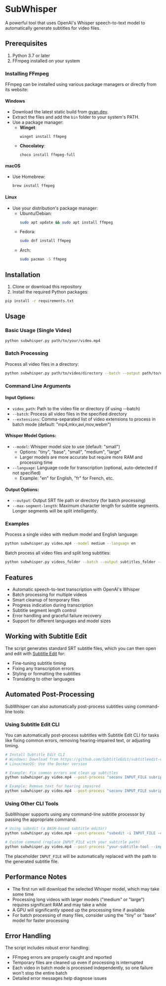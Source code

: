 # SubWhisper

A powerful tool that uses OpenAI's Whisper speech-to-text model to automatically generate subtitles for video files.

## Prerequisites

1. Python 3.7 or later
2. FFmpeg installed on your system

### Installing FFmpeg

FFmpeg can be installed using various package managers or directly from its website:

#### Windows
- Download the latest static build from [gyan.dev](https://www.gyan.dev/ffmpeg/builds/).
- Extract the files and add the `bin` folder to your system's PATH.
- Use a package manager:
  - **Winget**:
    ```batch
    winget install ffmpeg
    ```
  - **Chocolatey**:
    ```batch
    choco install ffmpeg-full
    ```

#### macOS
- Use Homebrew:
  ```bash
  brew install ffmpeg
  ```

#### Linux
- Use your distribution's package manager:
  - Ubuntu/Debian:
    ```bash
    sudo apt update && sudo apt install ffmpeg
    ```
  - Fedora:
    ```bash
    sudo dnf install ffmpeg
    ```
  - Arch:
    ```bash
    sudo pacman -S ffmpeg
    ```

## Installation

1. Clone or download this repository
2. Install the required Python packages:

```bash
pip install -r requirements.txt
```

## Usage

### Basic Usage (Single Video)

```bash
python subwhisper.py path/to/your/video.mp4
```

### Batch Processing

Process all video files in a directory:

```bash
python subwhisper.py path/to/video/directory --batch --output path/to/output/directory
```

### Command Line Arguments

#### Input Options:
- `video_path`: Path to the video file or directory (if using --batch)
- `--batch`: Process all video files in the specified directory
- `--extensions`: Comma-separated list of video extensions to process in batch mode (default: "mp4,mkv,avi,mov,webm")

#### Whisper Model Options:
- `--model`: Whisper model size to use (default: "small")
  - Options: "tiny", "base", "small", "medium", "large"
  - Larger models are more accurate but require more RAM and processing time
- `--language`: Language code for transcription (optional, auto-detected if not specified)
  - Example: "en" for English, "fr" for French, etc.

#### Output Options:
- `--output`: Output SRT file path or directory (for batch processing)
- `--max-segment-length`: Maximum character length for subtitle segments. Longer segments will be split intelligently.

### Examples

Process a single video with medium model and English language:
```bash
python subwhisper.py video.mp4 --model medium --language en
```

Batch process all video files and split long subtitles:
```bash
python subwhisper.py videos_folder --batch --output subtitles_folder --max-segment-length 80
```

## Features

- Automatic speech-to-text transcription with OpenAI's Whisper
- Batch processing for multiple videos
- Smart cleanup of temporary files
- Progress indication during transcription
- Subtitle segment length control
- Error handling and graceful failure recovery
- Support for different languages and model sizes

## Working with Subtitle Edit

The script generates standard SRT subtitle files, which you can then open and edit with [Subtitle Edit](https://www.nikse.dk/subtitleedit/) for:

- Fine-tuning subtitle timing
- Fixing any transcription errors
- Styling or formatting the subtitles
- Translating to other languages

## Automated Post-Processing

SubWhisper can also automatically post-process subtitles using command-line tools:

### Using Subtitle Edit CLI

You can automatically post-process subtitles with Subtitle Edit CLI for tasks like fixing common errors, removing hearing-impaired text, or adjusting timing.

```bash
# Install Subtitle Edit CLI
# Windows: Download from https://github.com/SubtitleEdit/subtitleedit-cli
# Linux/macOS: Use the Docker version

# Example: Fix common errors and clean up subtitles
python subwhisper.py video.mp4 --post-process "seconv INPUT_FILE subrip /fixcommonerrors"

# Example: Remove text for hearing impaired
python subwhisper.py video.mp4 --post-process "seconv INPUT_FILE subrip /removetextforhi"
```

### Using Other CLI Tools

SubWhisper supports using any command-line subtitle processor by passing the appropriate command:

```bash
# Using subedit (a BASH-based subtitle editor)
python subwhisper.py video.mp4 --post-process "subedit -i INPUT_FILE -c -k '()' -m"

# Custom command (replace INPUT_FILE with your subtitle path)
python subwhisper.py video.mp4 --post-process "your-subtitle-tool --input INPUT_FILE --output INPUT_FILE --option1 value1"
```

The placeholder `INPUT_FILE` will be automatically replaced with the path to the generated subtitle file.

## Performance Notes

- The first run will download the selected Whisper model, which may take some time
- Processing long videos with larger models ("medium" or "large") requires significant RAM and may take a while
- A GPU will significantly speed up the processing time if available
- For batch processing of many files, consider using the "tiny" or "base" model for faster processing

## Error Handling

The script includes robust error handling:
- FFmpeg errors are properly caught and reported
- Temporary files are cleaned up even if processing is interrupted
- Each video in batch mode is processed independently, so one failure won't stop the entire batch
- Detailed error messages help diagnose issues 